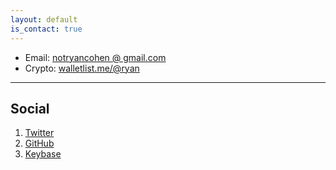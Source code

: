 ```yaml
---
layout: default
is_contact: true
---
```


* Email: [notryancohen @ gmail.com](mailto:notryancohen@gmail.com)
* Crypto: [walletlist.me/@ryan](https://walletlist.me/@ryan)

---

## Social

1. [Twitter](https://twitter.com/ryancohen)
3. [GitHub](https://github.com/imryan)
4. [Keybase](https://keybase.io/imryan)
